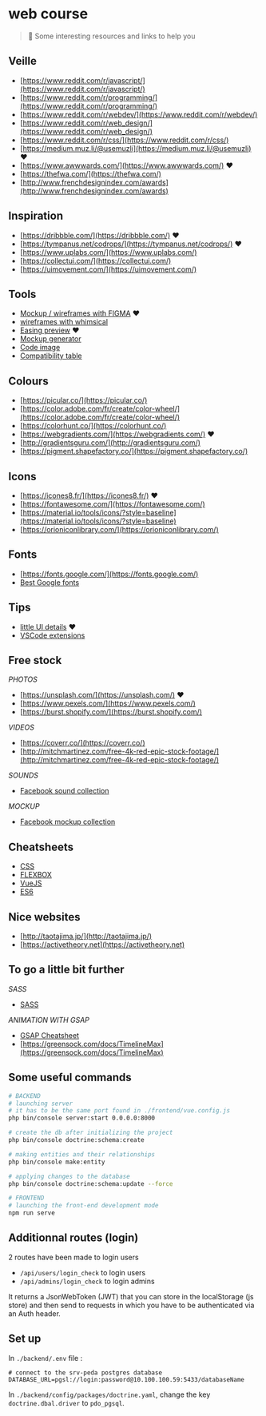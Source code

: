 # web course

> :information_desk_person: Some interesting resources and links to help you

## Veille

- [https://www.reddit.com/r/javascript/](https://www.reddit.com/r/javascript/)
- [https://www.reddit.com/r/programming/](https://www.reddit.com/r/programming/)
- [https://www.reddit.com/r/webdev/](https://www.reddit.com/r/webdev/)
- [https://www.reddit.com/r/web_design/](https://www.reddit.com/r/web_design/)
- [https://www.reddit.com/r/css/](https://www.reddit.com/r/css/)
- [https://medium.muz.li/@usemuzli](https://medium.muz.li/@usemuzli) :hearts:
- [https://www.awwwards.com/](https://www.awwwards.com/) :hearts:
- [https://thefwa.com/](https://thefwa.com/)
- [http://www.frenchdesignindex.com/awards](http://www.frenchdesignindex.com/awards)

## Inspiration

- [https://dribbble.com/](https://dribbble.com/) :hearts:
- [https://tympanus.net/codrops/](https://tympanus.net/codrops/) :hearts:
- [https://www.uplabs.com/](https://www.uplabs.com/)
- [https://collectui.com/](https://collectui.com/)
- [https://uimovement.com/](https://uimovement.com/)

## Tools
- [Mockup / wireframes with FIGMA](https://www.figma.com) :hearts:
- [wireframes with whimsical](https://whimsical.co/wireframes/)
- [Easing preview](https://matthewlein.com/tools/ceaser) :hearts:
- [Mockup generator](http://threed.io/)
- [Code image](https://carbon.now.sh/?bg=rgba(171%2C%20184%2C%20195%2C%201)&t=seti&wt=none&l=javascript&ds=true&dsyoff=18px&dsblur=68px&wc=true&wa=true&pv=48px&ph=32px&ln=false&fm=Hack&fs=17px&lh=133%25&si=false&es=2x&wm=false&ts=false)
- [Compatibility table](https://caniuse.com/)

## Colours

- [https://picular.co/](https://picular.co/)
- [https://color.adobe.com/fr/create/color-wheel/](https://color.adobe.com/fr/create/color-wheel/)
- [https://colorhunt.co/](https://colorhunt.co/)
- [https://webgradients.com/](https://webgradients.com/) :hearts:
- [http://gradientsguru.com/](http://gradientsguru.com/)
- [https://pigment.shapefactory.co/](https://pigment.shapefactory.co/)

## Icons

- [https://icones8.fr/](https://icones8.fr/) :hearts:
- [https://fontawesome.com/](https://fontawesome.com/)
- [https://material.io/tools/icons/?style=baseline](https://material.io/tools/icons/?style=baseline)
- [https://orioniconlibrary.com/](https://orioniconlibrary.com/)

## Fonts

- [https://fonts.google.com/](https://fonts.google.com/)
- [Best Google fonts](http://s.muz.li/YzBiMGFkM2Nk)

## Tips

- [little UI details](https://twitter.com/i/moments/880688233641848832) :hearts:
- [VSCode extensions](https://medium.freecodecamp.org/immensely-upgrade-your-development-environment-with-these-visual-studio-code-extensions-9cd790478530)

## Free stock

*PHOTOS*
- [https://unsplash.com/](https://unsplash.com/) :hearts:
- [https://www.pexels.com/](https://www.pexels.com/)
- [https://burst.shopify.com/](https://burst.shopify.com/)

*VIDEOS*
- [https://coverr.co/](https://coverr.co/)
- [http://mitchmartinez.com/free-4k-red-epic-stock-footage/](http://mitchmartinez.com/free-4k-red-epic-stock-footage/)

*SOUNDS*
- [Facebook sound collection](https://www.facebook.com/creator/studio/?reference=redirect_from_sound_collection&tab=sound_collection&context_id=0&collection_id=all_pages&sound_collection_tab=sound_tracks)

*MOCKUP*
- [Facebook mockup collection](https://facebook.design/devices)

## Cheatsheets

- [CSS](https://devhints.io/css)
- [FLEXBOX](https://devhints.io/css-flexbox)
- [VueJS](./frontend/vue-cheatsheet.pdf)
- [ES6](https://devhints.io/es6)

## Nice websites

- [http://taotajima.jp/](http://taotajima.jp/)
- [https://activetheory.net](https://activetheory.net)

## To go a little bit further

*SASS*
- [SASS](https://devhints.io/sass)

*ANIMATION WITH GSAP*
- [GSAP Cheatsheet](https://ihatetomatoes.net/wp-content/uploads/2016/07/GreenSock-Cheatsheet-4.pdf)
- [https://greensock.com/docs/TimelineMax](https://greensock.com/docs/TimelineMax)


## Some useful commands

```bash
# BACKEND
# launching server
# it has to be the same port found in ./frontend/vue.config.js
php bin/console server:start 0.0.0.0:8000

# create the db after initializing the project
php bin/console doctrine:schema:create

# making entities and their relationships
php bin/console make:entity

# applying changes to the database
php bin/console doctrine:schema:update --force

# FRONTEND
# launching the front-end development mode
npm run serve
```

## Additionnal routes (login)

2 routes have been made to login users
- `/api/users/login_check` to login users
- `/api/admins/login_check` to login admins

It returns a JsonWebToken (JWT) that you can store in the localStorage (js store) and
then send to requests in which you have to be authenticated via an Auth header.

## Set up

In `./backend/.env` file :
```dotenv
# connect to the srv-peda postgres database
DATABASE_URL=pgsl://login:password@10.100.100.59:5433/databaseName
```

In `./backend/config/packages/doctrine.yaml`, change the key `doctrine.dbal.driver` to `pdo_pgsql`.